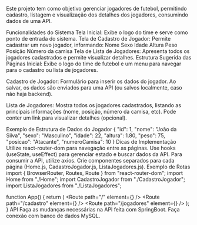 Este projeto tem como objetivo gerenciar jogadores de futebol, permitindo cadastro, listagem e visualização dos detalhes dos jogadores, consumindo dados de uma API.

Funcionalidades do Sistema
Tela Inicial: Exibe o logo do time e serve como ponto de entrada do sistema.
Tela de Cadastro de Jogador: Permite cadastrar um novo jogador, informando:
Nome
Sexo
Idade
Altura
Peso
Posição
Número da camisa
Tela de Lista de Jogadores: Apresenta todos os jogadores cadastrados e permite visualizar detalhes.
Estrutura Sugerida das Páginas
Inicial:
Exibe o logo do time de futebol e um menu para navegar para o cadastro ou lista de jogadores.

Cadastro de Jogador:
Formulário para inserir os dados do jogador. Ao salvar, os dados são enviados para uma API (ou salvos localmente, caso não haja backend).

Lista de Jogadores:
Mostra todos os jogadores cadastrados, listando as principais informações (nome, posição, número da camisa, etc). Pode conter um link para visualizar detalhes (opcional).

Exemplo de Estrutura de Dados do Jogador
{
  "id": 1,
  "nome": "João da Silva",
  "sexo": "Masculino",
  "idade": 22,
  "altura": 1.80,
  "peso": 75,
  "posicao": "Atacante",
  "numeroCamisa": 10
}
Dicas de Implementação
Utilize react-router-dom para navegação entre as páginas.
Use hooks (useState, useEffect) para gerenciar estado e buscar dados da API.
Para consumir a API, utilize axios.
Crie componentes separados para cada página (Home.js, CadastroJogador.js, ListaJogadores.js).
Exemplo de Rotas
import { BrowserRouter, Routes, Route } from "react-router-dom";
import Home from "./Home";
import CadastroJogador from "./CadastroJogador";
import ListaJogadores from "./ListaJogadores";

function App() {
    return (
    <BrowserRouter>
      <Routes>
        <Route path="/" element={<Home />} />
        <Route path="/cadastro" element={<CadastroJogador />} />
        <Route path="/jogadores" element={<ListaJogadores />} />
      </Routes>
    </BrowserRouter>
  );
}
API
Faça as mudanças necessárias na API feita com SpringBoot.
Faça conexão com banco de dados MySQL.

